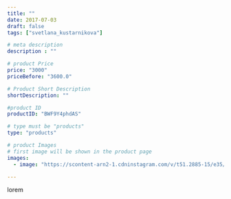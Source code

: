 ```yaml
---
title: ""
date: 2017-07-03
draft: false
tags: ["svetlana_kustarnikova"]

# meta description
description : ""

# product Price
price: "3000"
priceBefore: "3600.0"

# Product Short Description
shortDescription: ""

#product ID
productID: "BWF9Y4phdAS"

# type must be "products"
type: "products"

# product Images
# first image will be shown in the product page
images:
  - image: "https://scontent-arn2-1.cdninstagram.com/v/t51.2885-15/e35/19764820_246253765891131_5729585814241804288_n.jpg?se=7&tp=1&_nc_ht=scontent-arn2-1.cdninstagram.com&_nc_cat=103&_nc_ohc=hhRPv97uvpkAX-EJiZv&ccb=7-4&oh=95f44387ccc562b546a34a05bae37d36&oe=6083A792&ig_cache_key=MTU1MDkxNTYzNzYyOTgwMDQ2Ng%3D%3D.2-ccb7-4"

---
```

lorem
